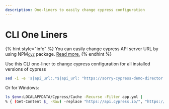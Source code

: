 ```yaml
---
description: One-liners to easily change cypress configuration
---
```


# CLI One Liners

{% hint style="info" %}
You can easily change cypress API server URL by using NPM[`cy2`](https://www.npmjs.com/package/cy2) package.  [Read more.](cy2.md)
{% endhint %}

Use this CLI one-liner to change cypress configuration for all installed versions of cypress

```bash
sed -i -e 's|api_url:.*$|api_url: "https://sorry-cypress-demo-director.herokuapp.com/"|g' /*/.cache/Cypress/*/Cypress/resources/app/packages/server/config/app.yml
```

Or for Windows:

```bash
ls $env:LOCALAPPDATA/Cypress/Cache -Recurse -Filter app.yml |
% { (Get-Content $_ -Raw) -replace "https://api.cypress.io/", "https://sorry-cypress-demo-director.herokuapp.com/" | Out-File $_ }
```

